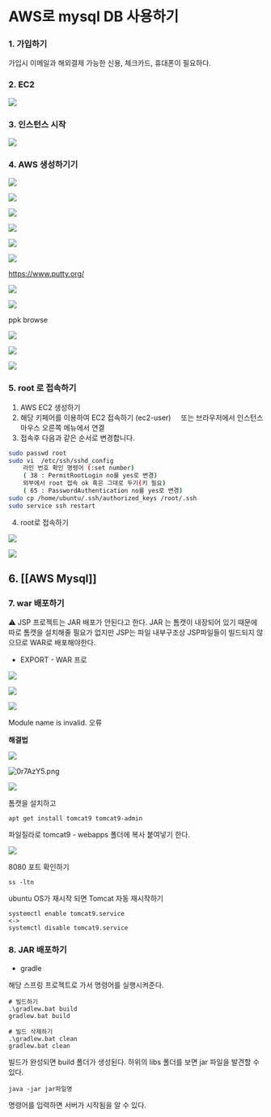 # AWS로 mysql DB 사용하기
### 1. 가입하기
가입시 이메일과 해외결제 가능한 신용, 체크카드, 휴대폰이 필요하다.


### 2. EC2

![](https://i.imgur.com/U3j7x57.png)


### 3. 인스턴스 시작

![](https://i.imgur.com/rVQM226.png)


### 4. AWS 생성하기기

![](https://i.imgur.com/m4fFLVo.png)


![](https://i.imgur.com/58EF64D.png)


![](https://i.imgur.com/XxVvpMB.png)


![](https://i.imgur.com/5dwWAmS.png)


![](https://i.imgur.com/zznjs85.png)


![](https://i.imgur.com/x6jIYXt.png)


https://www.putty.org/



![](https://i.imgur.com/49vjAR3.png)


![](https://i.imgur.com/5ETbC7K.png)


ppk browse

![](https://i.imgur.com/Ji8D70R.png)


![](https://i.imgur.com/y6KrxOE.png)


![](https://i.imgur.com/bJV6qPU.png)


### 5. root 로 접속하기
1. AWS EC2 생성하기
2. 해당 키페어를 이용하여 EC2 접속하기 (ec2-user)
    또는 브라우저에서 인스턴스 마우스 오른쪽 메뉴에서 연결
3. 접속후 다음과 같은 순서로 변경합니다.

```bash
sudo passwd root
sudo vi  /etc/ssh/sshd_config
	라인 번호 확인 명령어 (:set number)
	( 38 : PermitRootLogin no를 yes로 변경) 
	외부에서 root 접속 ok 혹은 그대로 두기(키 필요)
	( 65 : PasswordAuthentication no를 yes로 변경)
sudo cp /home/ubuntu/.ssh/authorized_keys /root/.ssh
sudo service ssh restart
```

4. root로 접속하기

![](https://i.imgur.com/RA5krTB.png)

![](https://i.imgur.com/TuWCHLP.png)


## 6. [[AWS Mysql]]

### 7. war 배포하기

⚠️ JSP 프로젝트는 JAR 배포가 안된다고 한다. 
JAR 는 톰캣이 내장되어 있기 때문에 따로 톰캣을 설치해줄 필요가 없지만 JSP는 파일 내부구조상 JSP파일들이 빌드되지 않으므로 WAR로 배포해야한다.



- EXPORT - WAR 프로

![](https://i.imgur.com/2XVsqgz.png)



![](https://i.imgur.com/Sx2D62n.png)


![](https://i.imgur.com/dUw4CMo.png)

Module name is invalid. 오류

**해결법**

![](https://i.imgur.com/OEQE5sU.png)


![0r7AzY5.png](https://i.imgur.com/0r7AzY5.png)



![](https://i.imgur.com/lgoZmZ3.png)


톰캣을 설치하고
```ubuntu
apt get install tomcat9 tomcat9-admin
```

파일질라로 tomcat9  - webapps 폴더에 복사 붙여넣기 한다.

![](https://i.imgur.com/y30k7D2.png)

8080 포트 확인하기

```
ss -ltn
```

ubuntu OS가 재시작 되면 Tomcat 자동 재시작하기

```
systemctl enable tomcat9.service
<->
systemctl disable tomcat9.service
```














### 8. JAR 배포하기

- gradle

해당 스프링 프로젝트로 가서 명령어를 실행시켜준다.

```shell
# 빌드하기
.\gradlew.bat build
gradlew.bat build

# 빌드 삭제하기
.\gradlew.bat clean
gradlew.bat clean
```

빌드가 완성되면  build 폴더가 생성된다. 하위의 libs 폴더를 보면 jar 파일을 발견할 수 있다.

```
java -jar jar파일명
```

명령어를 입력하면 서버가 시작됨을 알 수 있다.
